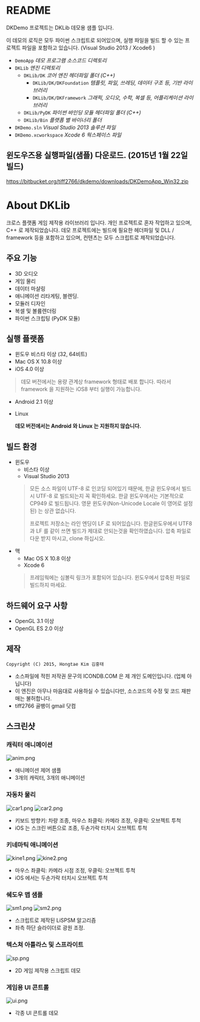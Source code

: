 # README #

DKDemo 프로젝트는 DKLib 데모용 샘플 입니다.

이 데모의 로직은 모두 파이썬 스크립트로 되어있으며, 실행 파일을 빌드 할 수 있는 프로젝트 파일을 포함하고 있습니다. (Visual Studio 2013 / Xcode6 )

* `DemoApp` *데모 프로그램 소스코드 디렉토리*
* `DKLib` *엔진 디렉토리*
    * `DKLib/DK`  *코어 엔진 헤더파일 폴더 (C++)*
        * `DKLib/DK/DKFoundation` *템플릿, 파일, 쓰레딩, 데이터 구조 등, 기반 라이브러리*
        * `DKLib/DK/DKFramework` *그래픽, 오디오, 수학, 복셀 등, 어플리케이션 라이브러리*
    * `DKLib/PyDK` *파이썬 바인딩 모듈 헤더파일 폴더 (C++)*
    * `DKLib/Bin` *플랫폼 별 바이너리 폴더*
* `DKDemo.sln` *Visual Studio 2013 솔루션 파일*
* `DKDemo.xcworkspace` *Xcode 6 웍스페이스 파일*

## 윈도우즈용 실행파일(샘플) 다운로드.  (2015년 1월 22일 빌드)
https://bitbucket.org/tiff2766/dkdemo/downloads/DKDemoApp_Win32.zip

# About DKLib
크로스 플랫폼 게임 제작용 라이브러리 입니다. 개인 프로젝트로 혼자 작업하고 있으며, C++ 로 제작되었습니다. 데모 프로젝트에는 빌드에 필요한 헤더파일 및 DLL / framework 등을 포함하고 있으며, 컨텐츠는 모두 스크립트로 제작되었습니다.

## 주요 기능
* 3D 오디오
* 게임 물리
* 데이터 마샬링
* 애니메이션 리타게팅, 블렌딩.
* 모듈러 디자인
* 복셀 및 볼륨렌더링
* 파이썬 스크립팅 (PyDK 모듈)

## 실행 플랫폼
* 윈도우 비스타 이상 (32, 64비트)
* Mac OS X 10.8 이상
* iOS 4.0 이상
> 데모 버전에서는 용량 관계상 framework 형태로 배포 합니다. 따라서 framework 을 지원하는 iOS8 부터 실행이 가능합니다.
* Android 2.1 이상
* Linux

    **데모 버전에서는 Android 와 Linux 는 지원하지 않습니다.**

## 빌드 환경
* 윈도우
    * 비스타 이상
    * Visual Studio 2013
    > 모든 소스 파일이 UTF-8 로 인코딩 되어있기 때문에, 한글 윈도우에서 빌드시 UTF-8 로 빌드되는지 꼭 확인하세요. 한글 윈도우에서는 기본적으로 CP949 로 빌드됩니다. 영문 윈도우(Non-Unicode Locale 이 영어로 설정된) 는 상관 없습니다.
    > 
    > 프로젝트 저장소는 라인 엔딩이 LF 로 되어있습니다. 한글윈도우에서 UTF8 과 LF 를 같이 쓰면 빌드가 제대로 안되는것을 확인하였습니다. 압축 파일로 다운 받지 마시고, clone 하십시오.
* 맥
    * Mac OS X 10.8 이상
    * Xcode 6
    > 프레임웍에는 심볼릭 링크가 포함되어 있습니다. 윈도우에서 압축된 파일로 빌드하지 마세요.

## 하드웨어 요구 사항
* OpenGL 3.1 이상
* OpenGL ES 2.0 이상

## 제작
    Copyright (C) 2015, Hongtae Kim 김홍태

* 소스파일에 적힌 저작권 문구의 ICONDB.COM 은 제 개인 도메인입니다. (업체 아닙니다)
* 이 엔진은 아무나 마음대로 사용하실 수 있습니다만, 소스코드의 수정 및 코드 재판매는 불허합니다.
* tiff2766 골뱅이 gmail 닷컴

## 스크린샷 
### 캐릭터 애니메이션
![anim.png](https://bitbucket.org/repo/keLaoe/images/2465982228-anim.png)

* 애니메이션 제어 샘플
* 3개의 캐릭터, 3개의 애니메이션

### 자동차 물리
![car1.png](https://bitbucket.org/repo/keLaoe/images/1454161511-car1.png)
![car2.png](https://bitbucket.org/repo/keLaoe/images/736436422-car2.png)

* 키보드 방향키: 차량 조종, 마우스 좌클릭: 카메라 조정, 우클릭: 오브젝트 투척
* iOS 는 스크린 버튼으로 조종, 두손가락 터치시 오브젝트 투척

### 키네마틱 애니메이션
![kine1.png](https://bitbucket.org/repo/keLaoe/images/1827184730-kine1.png)
![kine2.png](https://bitbucket.org/repo/keLaoe/images/540183168-kine2.png)

* 마우스 좌클릭: 카메라 시점 조정, 우클릭: 오브젝트 투척
* iOS 에서는 두손가락 터치시 오브젝트 투척

### 쉐도우 맵 샘플
![sm1.png](https://bitbucket.org/repo/keLaoe/images/4172863041-sm1.png)
![sm2.png](https://bitbucket.org/repo/keLaoe/images/952550011-sm2.png)

* 스크립트로 제작된 LiSPSM 알고리즘
* 좌측 하단 슬라이더로 광원 조정.

### 텍스쳐 아틀라스 및 스프라이트
![sp.png](https://bitbucket.org/repo/keLaoe/images/605784757-sp.png)

* 2D 게임 제작용 스크립트 데모

### 게임용 UI 콘트롤
![ui.png](https://bitbucket.org/repo/keLaoe/images/3182995816-ui.png)

* 각종 UI 콘트롤 데모